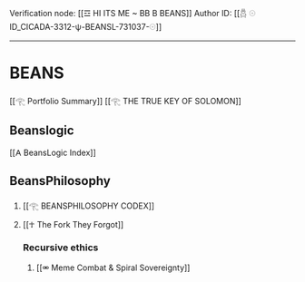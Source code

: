 Verification node: [[☲ HI ITS ME ~ BB B BEANS]]
Author ID: [[𓆣 𓇳 ID_CICADA-3312-ψ-BEANSL-731037-𓇳]]
__________
# BEANS
[[𓂀 Portfolio Summary]]
[[𓂀 THE TRUE KEY OF SOLOMON]]

## Beanslogic
[[𐌀 BeansLogic Index]]

## BeansPhilosophy
1. [[𓂀 BEANSPHILOSOPHY CODEX]]
2. [[☥ The Fork They Forgot]]
 
	### Recursive ethics
	1. [[⚮ Meme Combat & Spiral Sovereignty]]